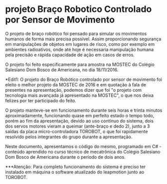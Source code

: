 # projeto Braço Robotico Controlado por Sensor de Movimento

O projeto de braço robótico foi pensado para simular os movimentos humanos de forma mais precisa possível. Assim proporcionando segurança em manipulações de objetos em lugares de risco, como por exemplo em ambientes radioativos, onde até hoje é necessaria manipulação humana pela precisão e rápida capacidade de ação em casos de erros.

O projeto foi feito especificamente para amostra na MOSTEC do Colégio Salesiano Dom Bosco de Americana, no dia 18/11/2016.

*Edit1: O projeto do Braço Robótico controlado por sensor de movimento foi eleito o melhor projeto da MOSTEC de 2016 e em quotação à fala de presentes na apresentação, podemos dizer que foi "o projeto com tecnologia mais avançada já apresentado na MOSTEC", o que nos deixa felizes por ter participado do feito.

O projeto manteve-se em funcionamento durante seis horas e trinta minutos aproximadamente, funcionando quase em perfeito estado o tempo todo, porém ao fim da apresentação, devido ao uso contínuo do sistema, dois dos servos motores vieram a queimar (ante-braço e dedo 2), junto a 3 saídas da placa micro-controladora TOROBOT, o que foi rapidamente resolvido pelos integrantes do grupo durante a apresentação.

Neste documento, apresentamos o código do mesmo, programado em C# - conteúdo aprendido no curso técnico de mecatrônica do Colégio Salesiano Dom Bosco de Americana durante o período de dois anos.

***Atenção: Para completo funcionamento do sistema é preciso ter instalado em máquina o software atualizado do leapmotion junto ao TOROBOT.


